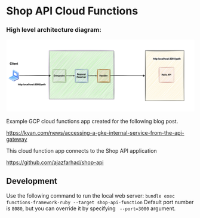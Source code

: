 # Shop API Cloud Functions

### High level architecture diagram:
![Architecture](architecture.png)


Example GCP cloud functions app created for the following blog post.

https://kyan.com/news/accessing-a-gke-internal-service-from-the-api-gateway

This cloud function app connects to the Shop API application

https://github.com/ajazfarhad/shop-api

## Development
Use the following command to run the local web server:
``bundle exec functions-framework-ruby --target shop-api-function``
Default port number is ``8080``, but you can override it by specifying `` --port=3000`` argument.
